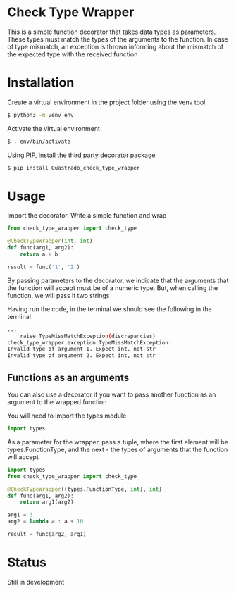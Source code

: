 # Check Type Wrapper


This is a simple function decorator that takes data types as parameters. These types must match the types of the arguments to the function. In case of type mismatch, an exception is thrown informing about the mismatch of the expected type with the received function


# Installation


Сreate a virtual environment in the project folder using the venv tool
```bash
$ python3 -m venv env
```
Activate the virtual environment
```bash
$ . env/bin/activate
```
Using PIP, install the third party decorator package
```bash
$ pip install Quastrado_check_type_wrapper
```


# Usage


Import the decorator. Write a simple function and wrap
```python
from check_type_wrapper import check_type

@CheckTypeWrapper(int, int)
def func(arg1, arg2):
    return a + b

result = func('1', '2')
```
By passing parameters to the decorator, we indicate that the arguments that the function will accept must be of a numeric type. But, when calling the function, we will pass it two strings

Having run the code, in the terminal we should see the following in the terminal
```bash
...
    raise TypeMissMatchException(discrepancies)
check_type_wrapper.exception.TypeMissMatchException: 
Invalid type of argument 1. Expect int, not str
Invalid type of argument 2. Expect int, not str
```


## Functions as an arguments


You can also use a decorator if you want to pass another function as an argument to the wrapped function

You will need to import the types module
```python
import types
```
As a parameter for the wrapper, pass a tuple, where the first element will be types.FunctionType, and the next - the types of arguments that the function will accept

```python
import types
from check_type_wrapper import check_type

@CheckTypeWrapper((types.FunctionType, int), int)
def func(arg1, arg2):
    return arg1(arg2)

arg1 = 3
arg2 = lambda a : a + 10

result = func(arg2, arg1)
```


# Status


Still in development
